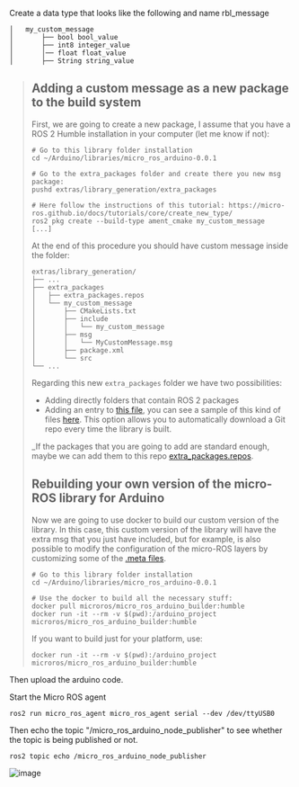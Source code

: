 Create a data type that looks like the following and name rbl_message
```
│   my_custom_message
│       ├── bool bool_value
│       ├── int8 integer_value
│       │── float float_value
│       ├── String string_value
```
> ## Adding a custom message as a new package to the build system
> First, we are going to create a new package, I assume that you have a ROS 2 Humble installation in your computer (let me know if not):
> 
> ```shell
> # Go to this library folder installation
> cd ~/Arduino/libraries/micro_ros_arduino-0.0.1
> 
> # Go to the extra_packages folder and create there you new msg package:
> pushd extras/library_generation/extra_packages
> 
> # Here follow the instructions of this tutorial: https://micro-ros.github.io/docs/tutorials/core/create_new_type/
> ros2 pkg create --build-type ament_cmake my_custom_message
> [...]
> ```
> 
> At the end of this procedure you should have custom message inside the folder:
> 
> ```shell
> extras/library_generation/
> ├── ...
> ├── extra_packages
> │   ├── extra_packages.repos
> │   └── my_custom_message
> │       ├── CMakeLists.txt
> │       ├── include
> │       │   └── my_custom_message
> │       ├── msg
> │       │   └── MyCustomMessage.msg
> │       ├── package.xml
> │       └── src
> └── ...
> ```
> 
> Regarding this new `extra_packages` folder we have two possibilities:
> 
> * Adding directly folders that contain ROS 2 packages
> * Adding an entry to [this file](https://github.com/micro-ROS/micro_ros_arduino/blob/foxy/extras/library_generation/extra_packages/extra_packages.repos), you can see a sample of this kind of files [here](https://github.com/micro-ROS/micro_ros_setup/blob/foxy/config/agent_uros_packages.repos). This option allows you to automatically download a Git repo every time the library is built.
> 
> _If the packages that you are going to add are standard enough, maybe we can add them to this repo [extra_packages.repos](https://github.com/micro-ROS/micro_ros_arduino/blob/foxy/extras/library_generation/extra_packages/extra_packages.repos). 
> 
> ## Rebuilding your own version of the micro-ROS library for Arduino
> Now we are going to use docker to build our custom version of the library. In this case, this custom version of the library will have the extra msg that you just have included, but for example, is also possible to modify the configuration of the micro-ROS layers by customizing some of the [.meta files](https://github.com/micro-ROS/micro_ros_arduino/blob/foxy/extras/library_generation/colcon.meta).
> 
> ```shell
> # Go to this library folder installation
> cd ~/Arduino/libraries/micro_ros_arduino-0.0.1
> 
> # Use the docker to build all the necessary stuff:
> docker pull microros/micro_ros_arduino_builder:humble
> docker run -it --rm -v $(pwd):/arduino_project microros/micro_ros_arduino_builder:humble
> ```
> If you want to build just for your platform, use:
> 
> ```shell
> docker run -it --rm -v $(pwd):/arduino_project microros/micro_ros_arduino_builder:humble
> ```
> 
Then upload the arduino code.

Start the Micro ROS agent 
```
ros2 run micro_ros_agent micro_ros_agent serial --dev /dev/ttyUSB0
```
Then echo the topic "/micro_ros_arduino_node_publisher" to see whether the topic is being published or not.
```
ros2 topic echo /micro_ros_arduino_node_publisher 
```
![image](https://github.com/krishna4104/RigBetel_Labs_Micro_Ros/assets/140909916/0de66791-aa81-4839-8f9a-a415a909f042)
